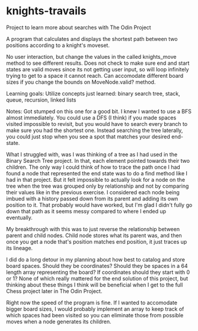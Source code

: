 # knights-travails
Project to learn more about searches with The Odin Project

A program that calculates and displays the shortest path
between two positions according to a knight's moveset.

No user interaction, but change the values in the called knights_move method to see different results. Does not check to make sure end and start states are valid moves since its not getting user input, so will loop infinitely trying to get to a space it cannot reach. Can accomodate different board sizes if you change the bounds on MoveNode.valid? method.

Learning goals: 
  Utilize concepts just learned: 
    binary search tree, stack, queue, recursion, linked lists

Notes:
  Got stumped on this one for a good bit. I knew I wanted to use a BFS almost immediately. You could use a DFS (I think) if you made spaces visited impossible to revisit, but you would have to search every branch to make sure you had the shortest one. Instead searching the tree laterally, you could just stop when you see a spot that matches your desired end-state.

  What I struggled with, was I was thinking of a tree as I had used in the Binary Search Tree project. In that, each element pointed towards their two children. The only way I could think of how to trace the path once I had found a node that represented the end state was to do a find method like I had in that project. But it felt impossible to actually look for a node on the tree when the tree was grouped only by relationship and not by comparing their values like in the previous exercise. I considered each node being imbued with a history passed down from its parent and adding its own position to it. That probably would have worked, but I'm glad I didn't fully go down that path as it seems messy compared to where I ended up eventually.

  My breakthrough with this was to just reverse the relationship between parent and child nodes. Child node stores what its parent was, and then once you get a node that's position matches end position, it just traces up its lineage.

  I did do a long detour in my planning about how best to catalog and store board spaces. Should they be coordinates? Should they be spaces in a 64 length array representing the board? If coordinates should they start with 0 or 1? None of which really mattered for the end solution of this project, but thinking about these things I think will be beneficial when I get to the full Chess project later in The Odin Project.

  Right now the speed of the program is fine. If I wanted to accomodate bigger board sizes, I would probably implement an array to keep track of which spaces had been visited so you can eliminate those from possible moves when a node generates its children.